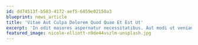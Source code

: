 ```yaml
---
id: dd74513f-b583-4172-aef5-6859e02150a3
blueprint: news_article
title: 'Vitae Aut Culpa Dolorem Quod Quae Et Est Ut'
excerpt: 'In odit maiores aspernatur necessitatibus. Aut modi ut veniam reiciendis.'
featured_image: nicole-elliott-n9de44vszlm-unsplash.jpg
---
```

